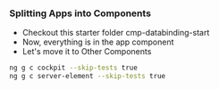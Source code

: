 ### Splitting Apps into Components

* Checkout this starter folder cmp-databinding-start 
* Now, everything is in the app component
* Let's move it to Other Components
```sh
ng g c cockpit --skip-tests true
ng g c server-element --skip-tests true
```